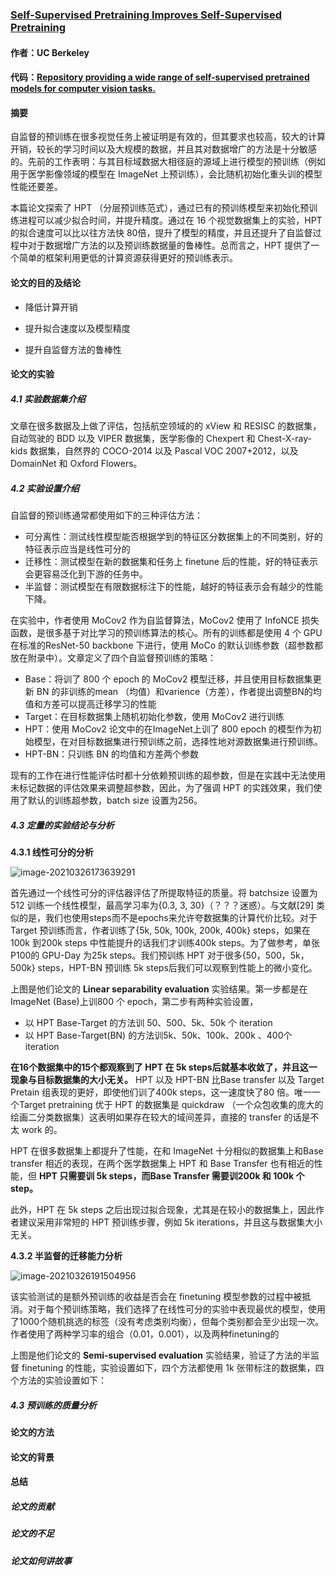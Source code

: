 ### [Self-Supervised Pretraining Improves Self-Supervised Pretraining](https://arxiv.org/abs/2103.12718v2)

#### 作者：UC Berkeley

#### 代码：[Repository providing a wide range of self-supervised pretrained models for computer vision tasks.](https://github.com/cjrd/self-supervised-pretraining)



#### 摘要

自监督的预训练在很多视觉任务上被证明是有效的，但其要求也较高，较大的计算开销，较长的学习时间以及大规模的数据，并且其对数据增广的方法是十分敏感的。先前的工作表明：与其目标域数据大相径庭的源域上进行模型的预训练（例如用于医学影像领域的模型在 ImageNet 上预训练），会比随机初始化重头训的模型性能还要差。

本篇论文探索了 HPT （分层预训练范式），通过已有的预训练模型来初始化预训练进程可以减少拟合时间，并提升精度。通过在 16 个视觉数据集上的实验，HPT 的拟合速度可以比以往方法快 80倍，提升了模型的精度，并且还提升了自监督过程中对于数据增广方法的以及预训练数据量的鲁棒性。总而言之，HPT 提供了一个简单的框架利用更低的计算资源获得更好的预训练表示。

#### 论文的目的及结论

- 降低计算开销

- 提升拟合速度以及模型精度
- 提升自监督方法的鲁棒性

#### 论文的实验

##### 4.1 实验数据集介绍

文章在很多数据及上做了评估，包括航空领域的的 xView 和 RESISC 的数据集，自动驾驶的 BDD 以及 VIPER 数据集，医学影像的 Chexpert 和 Chest-X-ray-kids 数据集，自然界的 COCO-2014 以及 Pascal VOC 2007+2012，以及 DomainNet 和 Oxford Flowers。

##### 4.2 实验设置介绍

自监督的预训练通常都使用如下的三种评估方法：

- 可分离性：测试线性模型能否根据学到的特征区分数据集上的不同类别，好的特征表示应当是线性可分的
- 迁移性：测试模型在新的数据集和任务上 finetune 后的性能，好的特征表示会更容易泛化到下游的任务中。
- 半监督：测试模型在有限数据标注下的性能，越好的特征表示会有越少的性能下降。

在实验中，作者使用 MoCov2 作为自监督算法，MoCov2 使用了 InfoNCE 损失函数，是很多基于对比学习的预训练算法的核心。所有的训练都是使用 4 个 GPU 在标准的ResNet-50 backbone 下进行，使用 MoCo 的默认训练参数（超参数都放在附录中）。文章定义了四个自监督预训练的策略：

- Base：将训了 800 个 epoch 的 MoCov2 模型迁移，并且使用目标数据集更新 BN 的非训练的mean （均值）和varience（方差），作者提出调整BN的均值和方差可以提高迁移学习的性能
- Target：在目标数据集上随机初始化参数，使用 MoCov2 进行训练
- HPT：使用 MoCov2 论文中的在ImageNet上训了 800 epoch 的模型作为初始模型，在对目标数据集进行预训练之前，选择性地对源数据集进行预训练。
- HPT-BN：只训练 BN 的均值和方差两个参数

现有的工作在进行性能评估时都十分依赖预训练的超参数，但是在实践中无法使用未标记数据的评估效果来调整超参数，因此，为了强调 HPT 的实践效果，我们使用了默认的训练超参数，batch size 设置为256。

##### 4.3 定量的实验结论与分析

**4.3.1 线性可分的分析**

![image-20210326173639291](https://muyun-blog-pic.oss-cn-shanghai.aliyuncs.com/picgo/image-20210326173639291.png)

首先通过一个线性可分的评估器评估了所提取特征的质量。将 batchsize 设置为 512 训练一个线性模型，最高学习率为{0.3, 3, 30}（？？？迷惑）。与文献[29] 类似的是，我们也使用steps而不是epochs来允许夸数据集的计算代价比较。对于Target 预训练而言，作者训练了{5k, 50k, 100k, 200k, 400k} steps，如果在100k 到200k steps 中性能提升的话我们才训练400k steps。为了做参考，单张P100的 GPU-Day 为25k steps。我们预训练 HPT 对于很多{50，500，5k，500k} steps，HPT-BN 预训练 5k steps后我们可以观察到性能上的微小变化。

上图是他们论文的 **Linear separability evaluation** 实验结果。第一步都是在 ImageNet (Base)上训800 个 epoch，第二步有两种实验设置，

- 以 HPT Base-Target 的方法训 50、500、5k、50k 个 iteration
- 以 HPT Base-Target(BN) 的方法训5k、50k、100k、200k 、400个 iteration

**在16个数据集中的15个都观察到了 HPT 在 5k steps后就基本收敛了，并且这一现象与目标数据集的大小无关。** HPT 以及 HPT-BN 比Base transfer 以及 Target Pretain 组表现的更好，即使他们训了400k steps，这一速度快了80 倍。唯一一个Target pretraining 优于 HPT 的数据集是 quickdraw （一个众包收集的庞大的绘画二分类数据集）这表明如果存在较大的域间差异，直接的 transfer 的话是不太 work 的。

HPT 在很多数据集上都提升了性能，在和 ImageNet 十分相似的数据集上和Base transfer 相近的表现，在两个医学数据集上 HPT 和 Base Transfer 也有相近的性能，但 **HPT 只需要训 5k steps，而Base Transfer 需要训200k 和 100k 个 step。**

此外，HPT 在 5k steps 之后出现过拟合现象，尤其是在较小的数据集上，因此作者建议采用非常短的 HPT 预训练步骤，例如 5k iterations，并且这与数据集大小无关。

**4.3.2 半监督的迁移能力分析**



![image-20210326191504956](https://muyun-blog-pic.oss-cn-shanghai.aliyuncs.com/picgo/image-20210326191504956.png)

该实验测试的是额外预训练的收益是否会在 finetuning 模型参数的过程中被抵消。对于每个预训练策略，我们选择了在线性可分的实验中表现最优的模型，使用了1000个随机挑选的标签（没有考虑类别均衡），但每个类别都会至少出现一次。作者使用了两种学习率的组合（0.01，0.001），以及两种finetuning的

上图是他们论文的 **Semi-supervised evaluation** 实验结果，验证了方法的半监督 finetuning 的性能，实验设置如下，四个方法都使用 1k 张带标注的数据集，四个方法的实验设置如下：

##### 4.3 预训练的质量分析



#### 论文的方法



#### 论文的背景



#### 总结

##### 论文的贡献

##### 论文的不足

##### 论文如何讲故事

####  
